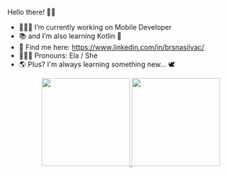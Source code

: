 Hello there! 👋🏼

- 👩🏻‍💻 I’m currently working on Mobile Developer
- 📚 and I’m also learning Kotlin 🥳
- 🔗 Find me here: https://www.linkedin.com/in/brsnasilvac/
- 👩🏻‍🦱 Pronouns: Ela / She
- 🌎 Plus? I'm always learning something new... 🕊️

<div align="center">

  <a href="https://github.com/brunasdev">
  
  <img height="180em" src="https://github-readme-stats.vercel.app/api?username=brunasdev&show_icons=true&theme=dark&include_all_commits=true&count_private=true"/>
  <img height="180em" src="https://github-readme-stats.vercel.app/api/top-langs/?username=brunasdev&layout=compact&langs_count=7&theme=dark"/>
